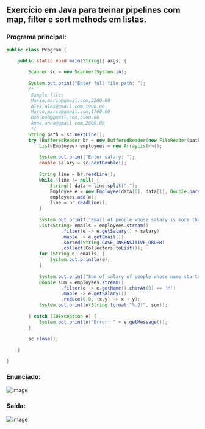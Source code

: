 ## Exercício em Java para treinar pipelines com map, filter e sort methods em listas.
### Programa principal:
```java
public class Program {

	public static void main(String[] args) {
		
		Scanner sc = new Scanner(System.in);
		
		System.out.print("Enter full file path: ");
		/*
		 Sample file:
		 Maria,maria@gmail.com,3200.00
		 Alex,alex@gmail.com,1900.00
		 Marco,marco@gmail.com,1700.00
		 Bob,bob@gmail.com,3500.00
		 Anna,anna@gmail.com,2800.00
		 */
		String path = sc.nextLine();
		try (BufferedReader br = new BufferedReader(new FileReader(path))) {	
			List<Employee> employees = new ArrayList<>();
			
			System.out.print("Enter salary: ");
			double salary = sc.nextDouble();
			
			String line = br.readLine();
			while (line != null) {
				String[] data = line.split(",");
				Employee e = new Employee(data[0], data[1], Double.parseDouble(data[2]));
				employees.add(e);
				line = br.readLine();
			}
			
			System.out.printf("Email of people whose salary is more than %.2f:%n", salary);
			List<String> emails = employees.stream()
					.filter(e -> e.getSalary() > salary)
					.map(e -> e.getEmail())
					.sorted(String.CASE_INSENSITIVE_ORDER)
					.collect(Collectors.toList());
			for (String e: emails) {
				System.out.println(e);
			}
			
			System.out.print("Sum of salary of people whose name starts with 'M': ");
			Double sum = employees.stream()
					.filter(e -> e.getName().charAt(0) == 'M')
					.map(e -> e.getSalary())
					.reduce(0.0, (x,y) -> x + y);
			System.out.println(String.format("%.2f", sum));
			
		} catch (IOException e) {
			System.out.println("Error: " + e.getMessage());
		}
		
		sc.close();

	}

}
```
### Enunciado:
![image](https://github.com/user-attachments/assets/5f78810e-84a8-40c0-9bf6-d49d73d33850)
### Saída:
![image](https://github.com/user-attachments/assets/b599241c-5ed8-4e0e-a3b5-981de86f6629)

